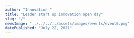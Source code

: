 ```yaml
---
author: "Innovation "
title: "Leader start up innovation open day"
slug: "/"
newsImage: "../../../../assets/images/events/event6.png"
datePublished: "July 22, 2021"
---
```

